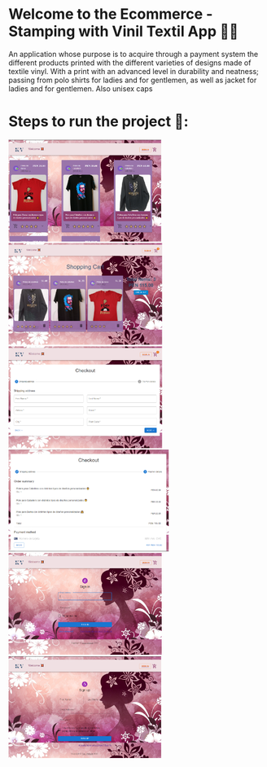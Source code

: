 # Welcome to the Ecommerce - Stamping with Vinil Textil App 👕👖

An application whose purpose is to acquire through a payment system the different products 
printed with the different varieties of designs made of textile vinyl. 
With a print with an advanced level in durability and neatness; passing from polo shirts for ladies and for gentlemen, 
as well as jacket for ladies and for gentlemen. Also unisex caps

# Steps to run the project 🚨:
<p align="cener">
  <img height="200" src="./img/1.png" />
  <img height="200" src="./img/2.png" />
  <img height="200" src="./img/3.png" />
  <img height="200" src="./img/4.png" />
  <img height="200" src="./img/5.png" />
  <img height="200" src="./img/6.png" />
</p>
